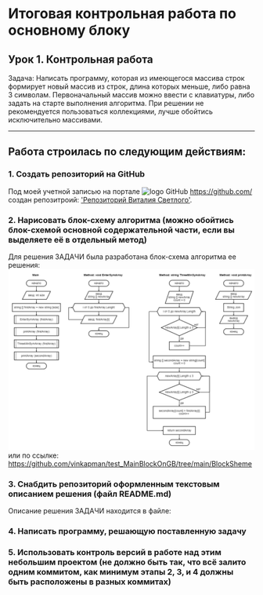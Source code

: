 # Итоговая контрольная работа по основному блоку

## Урок 1. Контрольная работа
Задача: Написать программу, которая из имеющегося массива строк формирует новый массив из строк, длина которых меньше, либо равна 3 символам. Первоначальный массив можно ввести с клавиатуры, либо задать на старте выполнения алгоритма. При решении не рекомендуется пользоваться коллекциями, лучше обойтись исключительно массивами.
***
## Работа строилась по следующим действиям:
### 1. Создать репозиторий на GitHub
Под моей учетной записью на портале ![logo GitHub](https://lthub.ubc.ca/files/2021/06/GitHub-Logo.png) https://github.com/ создан репозитроий: ['Репозиторий Виталия Светлого'](https://github.com/vinkapman/test_MainBlockOnGB). 
### 2. Нарисовать блок-схему алгоритма (можно обойтись блок-схемой основной содержательной части, если вы выделяете её в отдельный метод)
Для решения ЗАДАЧИ была разработана блок-схема алгоритма ее решения: ![Блок-схема](https://github.com/vinkapman/test_MainBlockOnGB/blob/main/BlockSheme/blockSheme.png) или по ссылке: https://github.com/vinkapman/test_MainBlockOnGB/tree/main/BlockSheme
### 3. Снабдить репозиторий оформленным текстовым описанием решения (файл README.md)
Описание решения ЗАДАЧИ находится в файле: 
### 4. Написать программу, решающую поставленную задачу
### 5. Использовать контроль версий в работе над этим небольшим проектом (не должно быть так, что всё залито одним коммитом, как минимум этапы 2, 3, и 4 должны быть расположены в разных коммитах)


